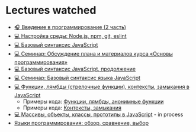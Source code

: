 # Lectures watched

+ [🎧 Введение в программирование (2 часть)](https://www.youtube.com/watch?v=PzlLXQ3RaDs)
+ [💻 Настройка среды: Node.js, npm, git, eslint](https://www.youtube.com/watch?v=hSyA7tcNaCE)  
+ [💻 Базовый синтаксис JavaScript](https://www.youtube.com/watch?v=xJn3k1f4BiM) 
+ [💻 Семинар: Обсуждение плана и материалов курса «Основы программирования»](https://www.youtube.com/watch?v=bQMTbRWrteU)
+ [💻 Базовый синтаксис JavaScript, продолжение](https://www.youtube.com/watch?v=qa-XleqA0JU)
+ [💻 Семинар: Базовый синтаксис языка JavaScript](https://www.youtube.com/watch?v=PGqjTXQe_qw)
+ [💻 Функции, лямбды (стрелочные функции), контексты, замыкания в JavaScript](https://www.youtube.com/watch?v=pn5myCmpV2U)
  + Примеры кода: [Функции, лямбды, анонимные функции](./LectureCode/Functions)
  + Примеры кода: [Контексты, замыкания](./LectureCode/Closure)
+ [💻 Массивы, объекты, классы, прототипы в JavaScript](https://www.youtube.com/watch?v=VBMGnAPfmsY) - in process
+ [Языки программирования: обзор, сравнение, выбор](https://www.youtube.com/watch?v=enHA1CRkJe0&t=3425s)
